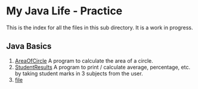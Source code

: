 # My Java Life - Practice

This is the index for all the files in this sub directory. It is a work in progress.
  
## Java Basics
1. [AreaOfCircle](AreaOfCircle.java)   A program to calculate the area of a circle.
2. [StudentResults](StudentResults.java) A program to print / calculate average, percentage, etc. by taking student marks in 3 subjects from the user.
3. [file]()